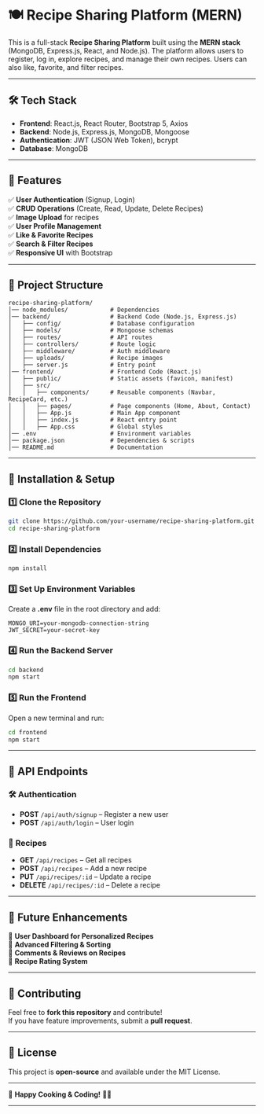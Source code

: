# 🍽 Recipe Sharing Platform (MERN)

This is a full-stack **Recipe Sharing Platform** built using the **MERN stack** (MongoDB, Express.js, React, and Node.js). The platform allows users to register, log in, explore recipes, and manage their own recipes. Users can also like, favorite, and filter recipes.

---

## 🛠 Tech Stack

- **Frontend**: React.js, React Router, Bootstrap 5, Axios  
- **Backend**: Node.js, Express.js, MongoDB, Mongoose  
- **Authentication**: JWT (JSON Web Token), bcrypt  
- **Database**: MongoDB  

---

## 🚀 Features

✅ **User Authentication** (Signup, Login)  
✅ **CRUD Operations** (Create, Read, Update, Delete Recipes)  
✅ **Image Upload** for recipes  
✅ **User Profile Management**  
✅ **Like & Favorite Recipes**  
✅ **Search & Filter Recipes**  
✅ **Responsive UI** with Bootstrap  

---

## 📂 Project Structure

```
recipe-sharing-platform/
│── node_modules/            # Dependencies
│── backend/                 # Backend Code (Node.js, Express.js)
│   ├── config/              # Database configuration
│   ├── models/              # Mongoose schemas
│   ├── routes/              # API routes
│   ├── controllers/         # Route logic
│   ├── middleware/          # Auth middleware
│   ├── uploads/             # Recipe images
│   ├── server.js            # Entry point
│── frontend/                # Frontend Code (React.js)
│   ├── public/              # Static assets (favicon, manifest)
│   ├── src/
│   │   ├── components/      # Reusable components (Navbar, RecipeCard, etc.)
│   │   ├── pages/           # Page components (Home, About, Contact)
│   │   ├── App.js           # Main App component
│   │   ├── index.js         # React entry point
│   │   ├── App.css          # Global styles
│── .env                     # Environment variables
│── package.json             # Dependencies & scripts
│── README.md                # Documentation
```

---

## 🔧 Installation & Setup

### 1️⃣ Clone the Repository

```sh
git clone https://github.com/your-username/recipe-sharing-platform.git
cd recipe-sharing-platform
```

### 2️⃣ Install Dependencies

```sh
npm install
```

### 3️⃣ Set Up Environment Variables

Create a **.env** file in the root directory and add:

```
MONGO_URI=your-mongodb-connection-string
JWT_SECRET=your-secret-key
```

### 4️⃣ Run the Backend Server

```sh
cd backend
npm start
```

### 5️⃣ Run the Frontend

Open a new terminal and run:

```sh
cd frontend
npm start
```

---

## 🔗 API Endpoints

### 🛠 **Authentication**
- **POST** `/api/auth/signup` – Register a new user  
- **POST** `/api/auth/login` – User login  

### 📖 **Recipes**
- **GET** `/api/recipes` – Get all recipes  
- **POST** `/api/recipes` – Add a new recipe  
- **PUT** `/api/recipes/:id` – Update a recipe  
- **DELETE** `/api/recipes/:id` – Delete a recipe  

---

## 📌 Future Enhancements

🔹 **User Dashboard for Personalized Recipes**  
🔹 **Advanced Filtering & Sorting**  
🔹 **Comments & Reviews on Recipes**  
🔹 **Recipe Rating System**  

---

## 🎯 Contributing

Feel free to **fork this repository** and contribute!  
If you have feature improvements, submit a **pull request**.  

---

## 📜 License

This project is **open-source** and available under the MIT License.

---

🚀 **Happy Cooking & Coding!** 🍳✨

---
